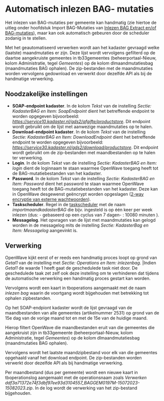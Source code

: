 # Automatisch inlezen BAG- mutaties

Het inlezen van BAG-mutaties per gemeente kan handmatig (zie hiertoe de uitleg onder hoofdstuk Import BAG-Mutaties van [Inlezen BAG Extract en/of BAG-mutaties](inlezen_bag-extract_en_bag-mutaties.md)), maar kan ook automatisch gebeuren door de scheduler zodanig in te stellen.

Met het geautomatiseerd verwerken wordt aan het kadaster gevraagd welke (laatste) maandmutaties er zijn. Deze lijst wordt vervolgens gefilterd op de daartoe aangekruiste gemeentes in tb33gemeentes (beheerportaal-Nieuw, kolom Administratie, tegel _Gemeentes_) op de kolom dlmaandmutatiesbag (maandmutaties BAG ophalen).
De zip-bestanden met de maandmutaties worden vervolgens gedownload en verwerkt door dezelfde API als bij de handmatige verwerking.

## Noodzakelijke instellingen

- **SOAP-endpoint kadaster**. In de kolom _Tekst_ van de instelling _Sectie: KadasterBAG en Item: SoapEndpoint_ dient het betreffende endpoint te worden opgegeven bijvoorbeeld: _<https://service10.kadaster.nl/gds2/afgifte/productstore>_. Dit endpoint wordt gebruikt om de lijst met aanwezige maandmutaties op te halen.
- **Download-endpoint kadaster**. In de kolom _Tekst_ van de instelling _Sectie: KadasterBAG en Item: DownloadEndpoint_ dient het betreffende endpoint te worden opgegeven bijvoorbeeld: _<https://service30.kadaster.nl/gds2/download/productstore>_. Dit endpoint wordt gebruikt om de zip-bestanden met maandbestanden op te halen ter verwerking.
- **Login**. In de kolom _Tekst_ van de instelling _Sectie: KadasterBAG en Item: login_ dient de loginnaam te staan waarmee OpenWave toegang heeft tot de BAG-mutatiebestanden van het kadaster.
- **Password**. In de kolom _Tekst_ van de instelling _Sectie: KadasterBAG en Item: Password_ dient het password te staan waarmee OpenWave toegang heeft tot de BAG-mutatiebestanden van het kadaster. Deze kan in OpenWave desgewenst geëncrypt worden opgeslagen ([2-way encryptie van externe wachtwoorden](../../../instellen_inrichten/2way_encryptie_externe_wachtwoorden.md)).
- **Taskscheduler**. Regel in de [taskscheduler](../../../instellen_inrichten/taskscheduler.md) met de naam _importmaandkadasterBAG_ die bijv. ingesteld is op één keer per week inlezen (dus: - gebaseerd op een cyclus van 7 dagen- : 10080 minuten ).
- **Messagelog**. Het opvragen van de lijst met maandmutaties kan gelogd worden in de messagelog mits de instelling _Sectie: KadasterBag en Item: Messagelog_ aangevinkt is.

## Verwerking

OpenWave kijkt eerst of er reeds een handmatig proces loopt op grond van _Getal1_ van de instelling met _Sectie: Operations en Item: inlezenbag_. |Indien _Getal1_ de waarde 1 heeft gaat de geschedulede task niet door. De geschedulede taak zet zelf ook deze instelling om te verhinderen dat tijdens de automatische verwerking een handmatig proces gestart kan worden.

Vervolgens wordt een kaart in tboperations aangemaakt met de naam _inlezen bag_ waarin de voortgang wordt bijgehouden met betrekking tot ophalen zipbestanden.

Op het SOAP-endpiont kadaster wordt de lijst gevraagd van de maandbestanden van alle gemeentes (artikelnummer 2531) op grond van de 15e dag van de vorige maand tot en met de 15e van de huidige maand.

Hierop filtert OpenWave die maandbestanden eruit van die gemeentes die aangekruist zijn in tb33gemeente (beheerportaal-Nieuw, kolom Administratie, tegel _Gemeentes_) op de kolom dlmaandmutatiesbag (maandmutaties BAG ophalen).

Vervolgens wordt het laatste maandzipbestand voor elk van die gemeentes opgehaald vanaf het download endpoint. De zip-bestanden worden verwerkt door dezelfde API als bij handmatige verwerking.

Per maandbestand (dus per gemeente) wordt een nieuwe kaart in tboperationslog aangemaakt met de operationsnaam zoals _Verwerken ddf3a71372e74f3dbf97ee93d3104557_BAGGEM0197M-15072023-15082023.zip_. In de log wordt de verwerking van het zip-bestand bijgehouden.
